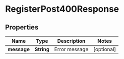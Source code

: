 

# RegisterPost400Response


## Properties

| Name | Type | Description | Notes |
|------------ | ------------- | ------------- | -------------|
|**message** | **String** | Error message |  [optional] |



